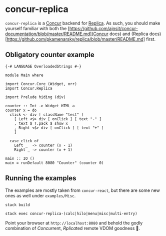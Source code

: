 # concur-replica

`concur-replica` is a [Concur](https://github.com/ajnsit/concur) backend for [Replica](https://github.com/pkamenarsky/replica). As such, you should make yourself familiar with both the [https://github.com/ajnsit/concur-documentation/blob/master/README.md](Concur docs) and (Replica docs)[https://github.com/pkamenarsky/replica/blob/master/README.md] first.

## Obligatory counter example

```
{-# LANGUAGE OverloadedStrings #-}

module Main where

import Concur.Core (Widget, orr)
import Concur.Replica

import Prelude hiding (div)

counter :: Int -> Widget HTML a
counter x = do
  click <- div [ className "test" ]
    [ Left <$> div [ onClick ] [ text "-" ]
    , text $ T.pack $ show x
    , Right <$> div [ onClick ] [ text "+" ]
    ]

  case click of
    Left _  -> counter (x - 1)
    Right _ -> counter (x + 1)

main :: IO ()
main = runDefault 8080 "Counter" (counter 0)
```

## Running the examples

The examples are mostly taken from `concur-react`, but there are some new ones as well under `examples/Misc`.

```
stack build

stack exec concur-replica-(calc|hilo|menu|misc|multi-entry)

```

Point your browser at `http://localhost:8080` and behold the godly combination of *Concur*rent, *Rplica*ted remote VDOM goodness 🤘.
